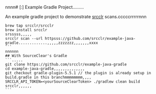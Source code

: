 nnnn# [:] Example Gradle Project.........

An example gradle project to demonstrate [srcclr](https://www.srcclr.com) scans.cccccrrrrrnnn


`````````````
brew tap srcclr/srcclr
brew install srcclr
srsssss,,,,,
srcclr scan --url httpsss://github.com/srcclr/example-java-gradle.............,,,,,zzzzzzz,,,,,,,xxxx
```
nnnnnn
## With SourceClear's Gradle 
```.....
git clone https://github.com/srcclr/example-java-gradle
cd example-java-gradle,,,,,,,,,,,,,,
git checkout gradle-plugin-5.5.1 // the plugin is already setup in build.gradle in this branchmmmmmmmm,,,,
SRCCLR_API_TOKEN=<yourSourceClearToken> ./gradlew clean build srcclr,,,,,,
```
